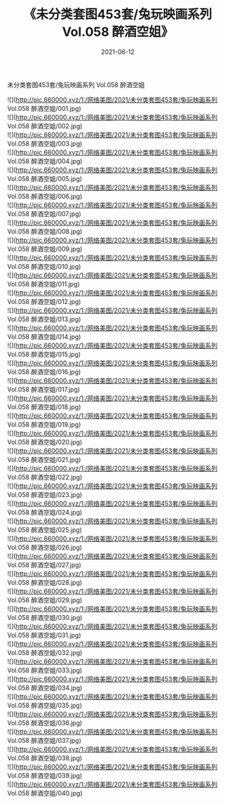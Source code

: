 ﻿---
layout: post
title:  《未分类套图453套/兔玩映画系列 Vol.058 醉酒空姐》
date:   2021-06-12
img: http://pic.660000.xyz/1:/网络美图/2021/未分类套图453套/兔玩映画系列 Vol.058 醉酒空姐/000.jpg
categories: [美女, 清纯, 唯美]
---

未分类套图453套/兔玩映画系列 Vol.058 醉酒空姐

 ![](http://pic.660000.xyz/1:/网络美图/2021/未分类套图453套/兔玩映画系列 Vol.058 醉酒空姐/001.jpg) <br>![](http://pic.660000.xyz/1:/网络美图/2021/未分类套图453套/兔玩映画系列 Vol.058 醉酒空姐/002.jpg) <br>![](http://pic.660000.xyz/1:/网络美图/2021/未分类套图453套/兔玩映画系列 Vol.058 醉酒空姐/003.jpg) <br>![](http://pic.660000.xyz/1:/网络美图/2021/未分类套图453套/兔玩映画系列 Vol.058 醉酒空姐/004.jpg) <br>![](http://pic.660000.xyz/1:/网络美图/2021/未分类套图453套/兔玩映画系列 Vol.058 醉酒空姐/005.jpg) <br>![](http://pic.660000.xyz/1:/网络美图/2021/未分类套图453套/兔玩映画系列 Vol.058 醉酒空姐/006.jpg) <br>![](http://pic.660000.xyz/1:/网络美图/2021/未分类套图453套/兔玩映画系列 Vol.058 醉酒空姐/007.jpg) <br>![](http://pic.660000.xyz/1:/网络美图/2021/未分类套图453套/兔玩映画系列 Vol.058 醉酒空姐/008.jpg) <br>![](http://pic.660000.xyz/1:/网络美图/2021/未分类套图453套/兔玩映画系列 Vol.058 醉酒空姐/009.jpg) <br>![](http://pic.660000.xyz/1:/网络美图/2021/未分类套图453套/兔玩映画系列 Vol.058 醉酒空姐/010.jpg) <br>![](http://pic.660000.xyz/1:/网络美图/2021/未分类套图453套/兔玩映画系列 Vol.058 醉酒空姐/011.jpg) <br>![](http://pic.660000.xyz/1:/网络美图/2021/未分类套图453套/兔玩映画系列 Vol.058 醉酒空姐/012.jpg) <br>![](http://pic.660000.xyz/1:/网络美图/2021/未分类套图453套/兔玩映画系列 Vol.058 醉酒空姐/013.jpg) <br>![](http://pic.660000.xyz/1:/网络美图/2021/未分类套图453套/兔玩映画系列 Vol.058 醉酒空姐/014.jpg) <br>![](http://pic.660000.xyz/1:/网络美图/2021/未分类套图453套/兔玩映画系列 Vol.058 醉酒空姐/015.jpg) <br>![](http://pic.660000.xyz/1:/网络美图/2021/未分类套图453套/兔玩映画系列 Vol.058 醉酒空姐/016.jpg) <br>![](http://pic.660000.xyz/1:/网络美图/2021/未分类套图453套/兔玩映画系列 Vol.058 醉酒空姐/017.jpg) <br>![](http://pic.660000.xyz/1:/网络美图/2021/未分类套图453套/兔玩映画系列 Vol.058 醉酒空姐/018.jpg) <br>![](http://pic.660000.xyz/1:/网络美图/2021/未分类套图453套/兔玩映画系列 Vol.058 醉酒空姐/019.jpg) <br>![](http://pic.660000.xyz/1:/网络美图/2021/未分类套图453套/兔玩映画系列 Vol.058 醉酒空姐/020.jpg) <br>![](http://pic.660000.xyz/1:/网络美图/2021/未分类套图453套/兔玩映画系列 Vol.058 醉酒空姐/021.jpg) <br>![](http://pic.660000.xyz/1:/网络美图/2021/未分类套图453套/兔玩映画系列 Vol.058 醉酒空姐/022.jpg) <br>![](http://pic.660000.xyz/1:/网络美图/2021/未分类套图453套/兔玩映画系列 Vol.058 醉酒空姐/023.jpg) <br>![](http://pic.660000.xyz/1:/网络美图/2021/未分类套图453套/兔玩映画系列 Vol.058 醉酒空姐/024.jpg) <br>![](http://pic.660000.xyz/1:/网络美图/2021/未分类套图453套/兔玩映画系列 Vol.058 醉酒空姐/025.jpg) <br>![](http://pic.660000.xyz/1:/网络美图/2021/未分类套图453套/兔玩映画系列 Vol.058 醉酒空姐/026.jpg) <br>![](http://pic.660000.xyz/1:/网络美图/2021/未分类套图453套/兔玩映画系列 Vol.058 醉酒空姐/027.jpg) <br>![](http://pic.660000.xyz/1:/网络美图/2021/未分类套图453套/兔玩映画系列 Vol.058 醉酒空姐/028.jpg) <br>![](http://pic.660000.xyz/1:/网络美图/2021/未分类套图453套/兔玩映画系列 Vol.058 醉酒空姐/029.jpg) <br>![](http://pic.660000.xyz/1:/网络美图/2021/未分类套图453套/兔玩映画系列 Vol.058 醉酒空姐/030.jpg) <br>![](http://pic.660000.xyz/1:/网络美图/2021/未分类套图453套/兔玩映画系列 Vol.058 醉酒空姐/031.jpg) <br>![](http://pic.660000.xyz/1:/网络美图/2021/未分类套图453套/兔玩映画系列 Vol.058 醉酒空姐/032.jpg) <br>![](http://pic.660000.xyz/1:/网络美图/2021/未分类套图453套/兔玩映画系列 Vol.058 醉酒空姐/033.jpg) <br>![](http://pic.660000.xyz/1:/网络美图/2021/未分类套图453套/兔玩映画系列 Vol.058 醉酒空姐/034.jpg) <br>![](http://pic.660000.xyz/1:/网络美图/2021/未分类套图453套/兔玩映画系列 Vol.058 醉酒空姐/035.jpg) <br>![](http://pic.660000.xyz/1:/网络美图/2021/未分类套图453套/兔玩映画系列 Vol.058 醉酒空姐/036.jpg) <br>![](http://pic.660000.xyz/1:/网络美图/2021/未分类套图453套/兔玩映画系列 Vol.058 醉酒空姐/037.jpg) <br>![](http://pic.660000.xyz/1:/网络美图/2021/未分类套图453套/兔玩映画系列 Vol.058 醉酒空姐/038.jpg) <br>![](http://pic.660000.xyz/1:/网络美图/2021/未分类套图453套/兔玩映画系列 Vol.058 醉酒空姐/039.jpg) <br>![](http://pic.660000.xyz/1:/网络美图/2021/未分类套图453套/兔玩映画系列 Vol.058 醉酒空姐/040.jpg) <br>